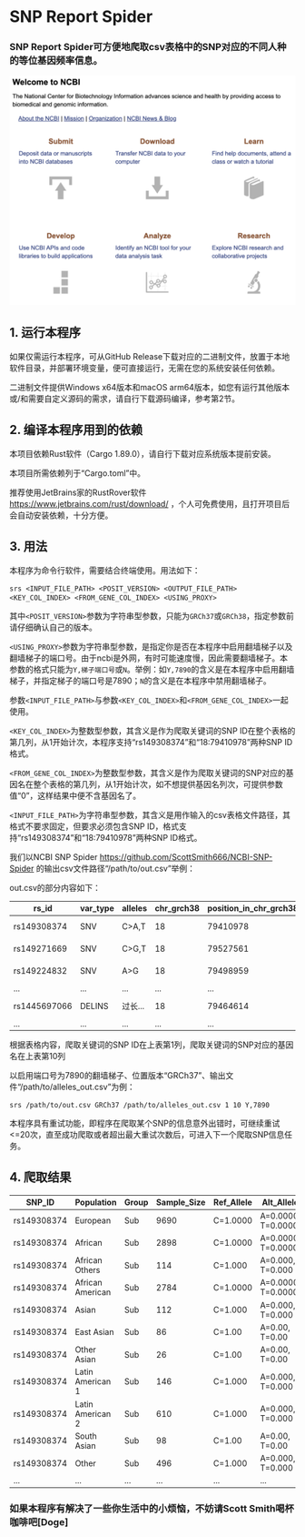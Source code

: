 # SNP Report Spider
### SNP Report Spider可方便地爬取csv表格中的SNP对应的不同人种的等位基因频率信息。
![](https://raw.githubusercontent.com/ScottSmith666/NCBI-SNP-Spider/refs/heads/main/imgs/ncbi.png)

## 1. 运行本程序
如果仅需运行本程序，可从GitHub Release下载对应的二进制文件，放置于本地软件目录，并部署环境变量，便可直接运行，无需在您的系统安装任何依赖。

二进制文件提供Windows x64版本和macOS arm64版本，如您有运行其他版本或/和需要自定义源码的需求，请自行下载源码编译，参考第2节。

## 2. 编译本程序用到的依赖
本项目依赖Rust软件（Cargo 1.89.0），请自行下载对应系统版本提前安装。

本项目所需依赖列于“Cargo.toml”中。

推荐使用JetBrains家的RustRover软件 https://www.jetbrains.com/rust/download/ ，个人可免费使用，且打开项目后会自动安装依赖，十分方便。

## 3. 用法
本程序为命令行软件，需要结合终端使用。用法如下：

```shell
srs <INPUT_FILE_PATH> <POSIT_VERSION> <OUTPUT_FILE_PATH> <KEY_COL_INDEX> <FROM_GENE_COL_INDEX> <USING_PROXY>
```

其中`<POSIT_VERSION>`参数为字符串型参数，只能为`GRCh37`或`GRCh38`，指定参数前请仔细确认自己的版本。

`<USING_PROXY>`参数为字符串型参数，是指定你是否在本程序中启用翻墙梯子以及翻墙梯子的端口号。由于ncbi是外网，有时可能速度慢，因此需要翻墙梯子。本参数的格式只能为`Y,梯子端口号`或`N`。举例：如`Y,7890`的含义是在本程序中启用翻墙梯子，并指定梯子的端口号是7890；`N`的含义是在本程序中禁用翻墙梯子。

参数`<INPUT_FILE_PATH>`与参数`<KEY_COL_INDEX>`和`<FROM_GENE_COL_INDEX>`一起使用。

`<KEY_COL_INDEX>`为整数型参数，其含义是作为爬取关键词的SNP ID在整个表格的第几列，从1开始计次，本程序支持“rs149308374”和“18:79410978”两种SNP ID格式。

`<FROM_GENE_COL_INDEX>`为整数型参数，其含义是作为爬取关键词的SNP对应的基因名在整个表格的第几列，从1开始计次，如不想提供基因名列次，可提供参数值“0”，这样结果中便不含基因名了。

`<INPUT_FILE_PATH>`为字符串型参数，其含义是用作输入的csv表格文件路径，其格式不要求固定，但要求必须包含SNP ID，格式支持“rs149308374”和“18:79410978”两种SNP ID格式。

我们以NCBI SNP Spider https://github.com/ScottSmith666/NCBI-SNP-Spider 的输出csv文件路径“/path/to/out.csv”举例：

out.csv的部分内容如下：

| rs_id | var_type | alleles | chr_grch38 | position_in_chr_grch38 | chr_grch37 | position_in_chr_grch37 | merged | merged_into_rs_id | in_which_gene | from_species |
|-------|----------|-------|------------| ---|------------| --- |--------|-------------------|---------------| --- |
| rs149308374  | SNV      | C>A,T | 18         | 79410978 | 18         | 77170978 | No     | None              | NFATC1        | Homo sapiens |
| rs149271669  | SNV      | C>G,T | 18         | 79527561 | 18         | 77287561 | No     | None              | NFATC1           | Homo sapiens |
| rs149224832  | SNV      | A>G   | 18         | 79498959 | 18         | 77258959 | No     | None              | NFATC1           | Homo sapiens |
| ...   | ...      | ...   | ...        | ... | ...        | ... | ...    | ...               | ...           | ... |
| rs1445697066   | DELINS   | 过长... | 18         | 79464614 | 18         | 77224614 | Yes    | rs57175022        | NFATC1           | Homo sapiens |
| ...   | ...      | ...   | ...        | ... | ...        | ... | ...    | ...               | ...           | ... |

根据表格内容，爬取关键词的SNP ID在上表第1列，爬取关键词的SNP对应的基因名在上表第10列

以启用端口号为7890的翻墙梯子、位置版本“GRCh37”、输出文件“/path/to/alleles_out.csv”为例：

```shell
srs /path/to/out.csv GRCh37 /path/to/alleles_out.csv 1 10 Y,7890
```

本程序具有重试功能，即程序在爬取某个SNP的信息意外出错时，可继续重试<=20次，直至成功爬取或者超出最大重试次数后，可进入下一个爬取SNP信息任务。

## 4. 爬取结果

| SNP_ID      | Population       | Group | Sample_Size | Ref_Allele | Alt_Allele | Ref_HMOZ | Alt_HMOZ | HTRZ | HWEP   | from_gene    |
|-------------|------------------|-------|-------------|-----------|------------|----------|----------|------|--------|--------------|
| rs149308374 | European         | Sub   | 9690        | C=1.0000  | A=0.0000, T=0.0000         | 1        | 0        | 0    | N/A    | NFATC1       |
| rs149308374 | African          | Sub | 2898        | C=1.0000  | A=0.0000, T=0.0000         | 1        | 0        | 0    | N/A | NFATC1 |
| rs149308374 | African Others   | Sub   | 114         | C=1.000   | A=0.000, T=0.000         | 1        | 0        | 0    | N/A | NFATC1 |
| rs149308374 | African American | Sub   | 2784        | C=1.0000  | A=0.0000, T=0.0000         | 1        | 0        | 0    | N/A | NFATC1 |
| rs149308374 | Asian            | Sub   | 112         | C=1.000   | A=0.000, T=0.000         | 1        | 0        | 0    | N/A | NFATC1 |
| rs149308374 | East Asian       | Sub   | 86          | C=1.00    | A=0.00, T=0.00         | 1        | 0        | 0    | N/A | NFATC1 |
| rs149308374 | Other Asian      | Sub   | 26          | C=1.00    | A=0.00, T=0.00        | 1        | 0        | 0    | N/A    | NFATC1          |
| rs149308374 | Latin American 1 | Sub | 146         | C=1.000   | A=0.000, T=0.000         | 1        | 0        | 0    | N/A | NFATC1 |
| rs149308374 | Latin American 2 | Sub | 610         | C=1.000          | A=0.000, T=0.000         | 1        | 0        | 0    | N/A | NFATC1 |
| rs149308374 | South Asian | Sub | 98          | C=1.00  | A=0.00, T=0.00         | 1        | 0        | 0    | N/A | NFATC1 |
| rs149308374 | Other | Sub | 496         | C=1.000  | A=0.000, T=0.000         | 1        | 0        | 0    | N/A | NFATC1 |
| ...         | ...              | ...   | ...         | ...       | ...        | ...      | ...      | ...  | ...    | ...          |

### 如果本程序有解决了一些你生活中的小烦恼，不妨请Scott Smith喝杯咖啡吧[Doge]
